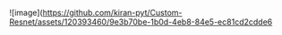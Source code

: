 ![image](https://github.com/kiran-pyt/Custom-Resnet/assets/120393460/9e3b70be-1b0d-4eb8-84e5-ec81cd2cdde6






